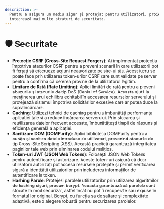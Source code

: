 ```yaml
---
description: >-
  Pentru a asigura un mediu sigur și protejat pentru utilizatori, proiectul
  integrează mai multe straturi de securitate.
---
```


# 🛡️ Securitate

* **Protecție CSRF (Cross-Site Request Forgery)**: Ai implementat protecția împotriva atacurilor CSRF pentru a preveni scenarii în care utilizatorii pot fi forțați să efectueze acțiuni neautorizate pe site-ul tău. Acest lucru se poate face prin utilizarea token-urilor CSRF care sunt validate pe server pentru a confirma că cererea provine de la utilizatorul legitim.
* **Limitare de Rată (Rate Limiting)**: Aplici limitări de rată pentru a preveni abuzurile și atacurile de tip DoS (Denial of Service). Aceasta ajută la menținerea unui echilibru echitabil în accesarea resurselor serverului și protejează sistemul împotriva solicitărilor excesive care ar putea duce la supraîncărcare.
* **Caching**: Utilizezi tehnici de caching pentru a îmbunătăți performanța aplicației tale și a reduce încărcarea serverului. Prin stocarea și reutilizarea datelor frecvent accesate, îmbunătățești timpii de răspuns și eficiența generală a aplicației.
* **Sanitizare DOM (DOMPurify)**: Aplici biblioteca DOMPurify pentru a curăța și sanitiza datele introduse de utilizatori, prevenind atacurile de tip Cross-Site Scripting (XSS). Această practică garantează integritatea paginilor tale web prin eliminarea codului malițios.
* **Token-uri JWT (JSON Web Tokens)**: Folosești JSON Web Tokens pentru autentificare și autorizare. Aceste token-uri asigură că doar utilizatorii autorizați pot accesa resursele protejate și permit verificarea sigură a identității utilizatorilor prin includerea informațiilor de autentificare în token.
* **Hashing Parole**: Protejezi parolele utilizatorilor prin utilizarea algoritmilor de hashing siguri, precum bcrypt. Aceasta garantează că parolele sunt stocate în mod securizat, astfel încât nu pot fi recuperate sau expuse în formatul lor original. Bcrypt, cu funcția sa de saltare și complexitate adaptivă, este o alegere robustă pentru securizarea parolelor.
